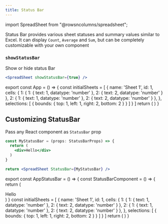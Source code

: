 ```yaml
---
title: Status Bar
---
```

import SpreadSheet from "@rowsncolumns/spreadsheet";

Status Bar provides various sheet statuses and summary values similar to Excel. It can display `Count`, `Average` and `Sum`, but can be completely customizable with your own component

### `showStatusBar`

Show or hide status Bar


```jsx
<SpreadSheet showStatusBar={true} />
```

export const App = () => {
  const initialSheets = [
    {
      name: 'Sheet 1',
      id: 1,
      cells: {
        1: {
          1: {
            text: 1,
            datatype: 'number'
          },
          2: {
            text: 2,
            datatype: 'number'
          }
        },
        2: {
          1: {
            text: 1,
            datatype: 'number'
          },
          2: {
            text: 2,
            datatype: 'number'
          }
        },
      },
      selections: [
        {
          bounds: {
            top: 1,
            left: 1,
            right: 2,
            bottom: 2
          }
        }
      ]
    }
  ]
  return (
    <SpreadSheet sheets={initialSheets} />
  )
}

<App />


## Customizing StatusBar

Pass any React component as `StatusBar` prop

```jsx
const MyStatusBar = (props: StatusBarProps) => {
  return (
    <div>Hello</div>
  )
}

return <SpreadSheet StatusBar={MyStatusBar} />
```

export const AppStatusBar = () => {
  const StatusBarComponent = () => {
    return (
      <div>Hello</div>
    )
  }
  const initialSheets = [
    {
      name: 'Sheet 1',
      id: 1,
      cells: {
        1: {
          1: {
            text: 1,
            datatype: 'number'
          },
          2: {
            text: 2,
            datatype: 'number'
          }
        },
        2: {
          1: {
            text: 1,
            datatype: 'number'
          },
          2: {
            text: 2,
            datatype: 'number'
          }
        },
      },
      selections: [
        {
          bounds: {
            top: 1,
            left: 1,
            right: 2,
            bottom: 2
          }
        }
      ]
    }
  ]
  return (
    <SpreadSheet sheets={initialSheets} StatusBar={StatusBarComponent} />
  )
}

<AppStatusBar />